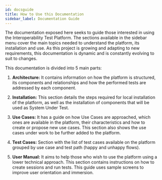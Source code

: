 ```yaml
---
id: docsguide
title: How to Use this Documentation
sidebar_label: Documentation Guide
---
```



The documentation exposed here seeks to guide those interested in using the Interoperability Test Platform. The sections available in the sidebar menu cover the main topics needed to understand the platform, its installation and use. As this project is growing and adapting to new requirements, this documentation is dynamic and is constantly evolving to suit to changes.

This documentation is divided into 5 main parts:

1. **Architecture:** It contains information on how the platform is structured, its components and relationships and how the performed tests are addressed by each component.

2. **Installation:** This section details the steps required for local installation of the platform, as well as the installation of components that will be used as System Under Test.

3. **Use Cases:** It has a guide on how Use Cases are approached, which ones are available in the platform, their characteristics and how to create or propose new use cases. This section also shows the use cases under work to be further added to the platform.

4. **Test Cases:** Section with the list of test cases available on the platform grouped by use case and test path (happy and unhappy flows).

5. **User Manual:** It aims to help those who wish to use the platform using a lower technical approach. This section contains instructions on how to create sessions and run tests. This guide uses sample screens to improve user orientation and immersion.
